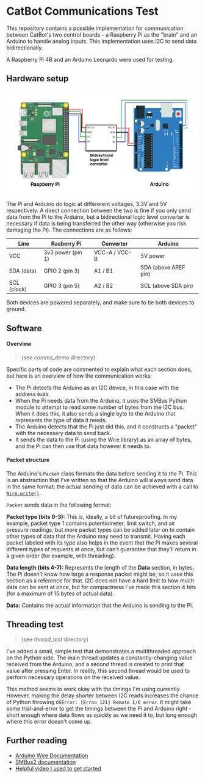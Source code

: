 # CatBot Communications Test
This repository contains a possible implementation for communication between CatBot's two control boards - a Raspberry Pi as the "brain" and an Arduino to handle analog inputs. This implementation uses I2C to send data bidirectionally.

A Raspberry Pi 4B and an Arduino Leonardo were used for testing.

## Hardware setup

![Hardware](img/hardware_connections.png)

The Pi and Arduino do logic at differerent voltages, 3.3V and 5V respectively. A direct connection between the two is fine if you only send data from the Pi to the Arduino, but a bidirectional logic level converter is necessary if data is being transferred the other way (otherwise you risk damaging the Pi). The connections are as follows:

| Line | Rasberry Pi | Converter | Arduino |
|------|-------------|-----------|---------|
| VCC | 3v3 power (pin 1) | VCC-A / VCC-B | 5V power |
| SDA (data) | GPIO 2 (pin 3) | A1 / B1 | SDA (above AREF pin)
| SCL (clock) | GPIO 3 (pin 5) | A2 / B2 | SCL (above SDA pin)

Both devices are powered separately, and make sure to tie both devices to ground.

## Software

#### Overview

> (see _comms\_demo_ directory)

Specific parts of code are commented to explain what each section does, but here is an overview of how the communication works:
* The Pi detects the Arduino as an I2C device, in this case with the address `0x0A`.
* When the Pi needs data from the Arduino, it uses the SMBus Python module to attempt to read some number of bytes from the I2C bus. When it does this, it also sends a single byte to the Arduino that represents the type of data it needs.
* The Arduino detects that the Pi just did this, and it constructs a "packet" with the necessary data to send back.
* It sends the data to the Pi (using the Wire library) as an array of bytes, and the Pi can then use that data however it needs to.

#### Packet structure

The Arduino's `Packet` class formats the data before sending it to the Pi. This is an abstraction that I've written so that the Arduino will always send data in the same format; the actual sending of data can be achieved with a call to [`Wire.write()`](https://reference.arduino.cc/reference/en/language/functions/communication/wire/write/).

`Packet` sends data in the following format:

**Packet type (bits 0-3):** This is, ideally, a bit of futureproofing. In my example, packet type 1 contains potentiometer, limit switch, and air pressure readings, but more packet types can be added later on to contain other types of data that the Arduino may need to transmit. Having each packet labeled with its type also helps in the event that the Pi makes several different types of requests at once, but can't guarantee that they'll return in a given order (for example, with threading).

**Data length (bits 4-7):** Represents the length of the **Data** section, in bytes. The Pi doesn't know how large a response packet might be, so it uses this section as a reference for that. I2C does not have a hard limit to how much data can be sent at once, but for compactness I've made this section 4 bits (for a maximum of 15 bytes of actual data).

**Data:** Contains the actual information that the Arduino is sending to the Pi.

## Threading test

> (see _thread\_test_ directory)

I've added a small, simple test that demonstrates a multithreaded approach on the Python side. The main thread updates a constantly-changing value received from the Arduino, and a second thread is created to print that value after pressing Enter. In reality, this second thread would be used to perform necessary operations on the received value.

This method seems to work okay with the timings I'm using currently. However, making the delay shorter between I2C reads increases the chance of Python throwing `OSError: [Errno 121] Remote I/O error`. It might take some trial-and-error to get the timings between the Pi and Arduino right - short enough where data flows as quickly as we need it to, but long enough where this error doesn't come up.

## Further reading

* [Arduino Wire Documentation](https://reference.arduino.cc/reference/en/language/functions/communication/wire/)
* [SMBus2 documentation](https://smbus2.readthedocs.io/en/latest/index.html)
* [Helpful video I used to get started](https://www.youtube.com/watch?v=me7mhrRbspk&ab_channel=DroneBotWorkshop)